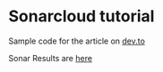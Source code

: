 # Sonarcloud tutorial


Sample code for the article on [dev.to](https://dev.to/arpitvasani/can-we-automate-code-review-yes-we-can-3cnn)

Sonar Results are [here](https://sonarcloud.io/dashboard?id=vasani-arpit_sonarcloud-tutorial)